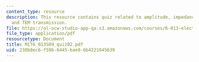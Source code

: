 ```yaml
---
content_type: resource
description: This resource contains quiz related to amplitude, impedance, wavelength,
  and TEM transmission.
file: https://ol-ocw-studio-app-qa.s3.amazonaws.com/courses/6-013-electromagnetics-and-applications-spring-2009/230b8ec6f5966445bae96b4221945639_MIT6_013S09_quiz02.pdf
file_type: application/pdf
resourcetype: Document
title: MIT6_013S09_quiz02.pdf
uid: 230b8ec6-f596-6445-bae9-6b4221945639
---
```

